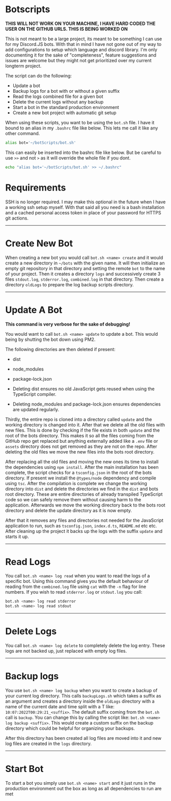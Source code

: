 # Botscripts

**THIS WILL NOT WORK ON YOUR MACHINE, I HAVE HARD CODED THE USER ON THE GITHUB URLS. THIS IS BEING WORKED ON**

This is not meant to be a large project, its meant to be something I can use for my Discord.JS bots. With that in mind I have not gone out of my way 
to add configurations to setup which language and discord library. I'm only documenting it for the sake of "completeness", feature suggestions
and issues are welcome but they might not get prioritized over my current longterm project.

The script can do the following:
  - Update a bot
  - Backup logs for a bot with or without a given suffix
  - Read the logs combined file for a given bot
  - Delete the current logs without any backup
  - Start a bot in the standard production environment
  - Create a new bot project with automatic git setup

When using these scripts, you want to be using the `bot.sh` file. I have it bound to an alias in my `.bashrc` file like below. This lets me call it
like any other command.


```bash
alias bot='~/botScripts/bot.sh'
```

This can easily be inserted into the bashrc file like below. But be careful to use `>>` and not `>` as it will override the whole file if you dont.

```bash
echo "alias bot='~/botScripts/bot.sh' >> ~/.bashrc"
```

# Requirements

SSH is no longer required. I may make this optional in the future when I have a working ssh setup myself. With that said all you need is a bash
installation and a cached personal access token in place of your password for HTTPS git actions.

---

# Create New Bot

When creating a new bot you would call `bot.sh <name> create` and it would create a new directory in `~/bots` with the given name.
It will then initialize an empty git repository in that directory and setting the remote `bot` to the name of your project.
Then it creates a directory `logs` and successively create 3 files `stdout.log`, `stderror.log`, `combined.log` in that directory. 
Then create a directory `oldLogs` to prepare the log backup scripts directory.

---

# Update A Bot

**This command is very verbose for the sake of debugging!**

You would want to call `bot.sh <name> update` to update a bot. This would being by shutting the bot down using PM2.

The following directories are then deleted if present:
  - dist
  - node_modules
  - package-lock.json

- Deleting dist ensures no old JavaScript gets reused when using the TypeScript compiler.
- Deleting node_modules and package-lock.json ensures dependencies are updated regularly.

Thirdly, the entire repo is cloned into a directory called `update` and the working directory is changed into it. After that we delete all the old 
files with new files. This is done by checking if the file exists in both `update` and the root of the bots directory. This makes it so all the files
coming from the GitHub repo get replaced but anything externally added like a `.env` file or `assets` directory does not get removed as they are not
on the repo. After deleting the old files we move the new files into the bots root directory.

After replacing all the old files and moving the new ones its time to install the dependencies using `npm install`. After the main installation 
has been complete, the script checks for a `tsconfig.json` in the root of the bots directory. If present we install the `@types/node` dependency and 
compile using `tsc`. After the compilation is complete we change the working directory into `dist` and delete the directories we find in the `dist` 
and bots root directory. These are entire directories of already transpiled TypeScript code so we can safely remove them without causing harm to the 
application. Afterwards we move the working directory back to the bots root directory and delete the update directory as it is now empty.

After that it removes any files and directories not needed for the JavaScript application to run, such as `tsconfig.json`, `index.d.ts`, `README.md`
etc etc. After cleaning up the project it backs up the logs with the suffix `update` and starts it up.

---

# Read Logs

You call `bot.sh <name> log read` when you want to read the logs of a specific bot. Using this command gives you the default behaviour of reading
from the `combined.log` file using `cat` with the `-n` flag for line numbers. If you wish to read `stderror.log` or `stdout.log` you call:

```bash
bot.sh <name> log read stderror
bot.sh <name> log read stdout
```

---

# Delete Logs

You call `bot.sh <name> log delete` to completely delete the log entry. These logs are not backed up, just replaced with empty log files.

---

# Backup logs

You use `bot.sh <name> log backup` when you want to create a backup of your current log directory. This calls `backupLogs.sh` which takes a suffix as 
an argument and creates a directory inside the `oldLogs` directory with a name of the current date and time split with a T like: 
`10:07:2022T00:29:21_<suffix>`. The default suffix coming from the `bot.sh` call is `backup`. You can change this by calling the script like:
`bot.sh <name> log backup <suffix>`. This would create a custom suffix on the backup directory which could be helpful for organizing your backups.

After this directory has been created all log files are moved into it and new log files are created in the `logs` directory.

---

# Start Bot

To start a bot you simply use `bot.sh <name> start` and it just runs in the production environment out the box as long as all dependencies to run 
are met
